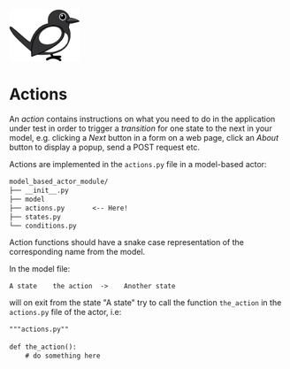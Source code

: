 <img src="../../media/images/magpie.svg" width="128px" />


<br />

# Actions

An *action* contains instructions on what you need to do in the application under test in order to trigger a *transition*
for one state to the next in your model, e.g. clicking a *Next* button in a form on a web page, click an *About*
button to display a popup, send a POST request etc.

Actions are implemented in the `actions.py` file in a model-based actor:

    model_based_actor_module/
    ├── __init__.py
    ├── model
    ├── actions.py       <-- Here!
    ├── states.py
    └── conditions.py


Action functions should have a snake case representation of the corresponding name from the model.

In the model file:

    A state    the action  ->    Another state

will on exit from the state "A state" try to call the function `the_action` in the `actions.py` file of the actor, i.e:

    """actions.py""

    def the_action():
        # do something here

